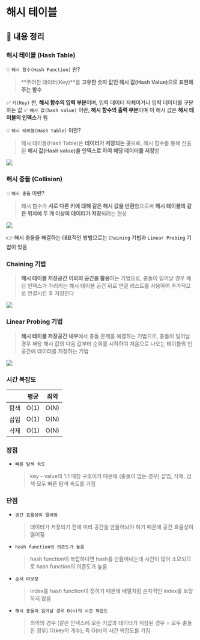 # 해시 테이블

## 📌 내용 정리

### 해시 테이블 (Hash Table)

💡 `해시 함수(Hash Function)` 란?

> **주어진 데이터(Key)**를 **고유한 숫자 값인 해시 값(Hash Value)으로 표현해주는 함수**

✅ `키(Key)` 란, **해시 함수의 입력 부분**이며, 입력 데이터 자체이거나 입력 데이터를 구분하는 값
✅ `해시 값(hash value)` 이란, **해시 함수의 출력 부분**이며 이 해시 값은 **해시 테이블의 인덱스**가 됨

💡 `해시 테이블(Hash Table)` 이란?

> 해시 테이블(Hash Table)은 **데이터가 저장되는 곳**으로, 해시 함수를 통해 산출된 **해시 값(Hash value)을 인덱스로 하여 해당 데이터를 저장**함

![](https://velog.velcdn.com/images/chtoqur/post/4ba65ca0-7611-47f3-8527-955dfede8c6e/image.png)

### 해시 충돌 (Collision)

💡 `해시 충돌` 이란?

> 해시 함수가 **서로 다른 키에 대해 같은 해시 값을 반환**함으로써 **해시 테이블의 같은 위치에 두 개 이상의 데이터가 저장**되려는 현상

![](https://velog.velcdn.com/images/chtoqur/post/f8f9b445-ac18-45b7-a15e-1a02f492efdd/image.png)

👉 해시 충돌을 해결하는 대표적인 방법으로는 `Chaining` 기법과 `Linear Probing` 기법이 있음

### Chaining 기법

> **해시 테이블 저장공간 이외의 공간을 활용**하는 기법으로, 충돌이 일어날 경우 해당 인덱스가 가리키는 해시 테이블 공간 뒤로 연결 리스트를 사용하여 추가적으로 연결시킨 후 저장한다

![](https://velog.velcdn.com/images/chtoqur/post/3df2eff0-93d8-4eef-87c0-8dfa7daa1e1a/image.png)

### Linear Probing 기법

> **해시 테이블 저장공간 내부**에서 충돌 문제를 해결하는 기법으로, 충돌이 일어날 경우 해당 해시 값의 다음 값부터 순회를 시작하여 처음으로 나오는 테이블의 빈 공간에 데이터를 저장하는 기법

![](https://velog.velcdn.com/images/chtoqur/post/44b328fc-2c58-43f7-811f-c7ae50e4b9ef/image.png)

### 시간 복잡도

|      | 평균 | 최악 |
| ---- | ---- | ---- |
| 탐색 | O(1) | O(N) |
| 삽입 | O(1) | O(N) |
| 삭제 | O(1) | O(N) |

### 장점

- `빠른 탐색 속도`
  > key - value의 1:1 매칭 구조이기 때문에 (충돌이 없는 경우) 삽입, 삭제, 검색 모두 빠른 탐색 속도를 가짐

### 단점

- `공간 효율성이 떨어짐`

  > 데이터가 저장되기 전에 미리 공간을 만들어놔야 하기 때문에 공간 효율성이 떨어짐

- `hash function의 의존도가 높음`

  > hash function이 복잡하다면 hash를 만들어내는데 시간이 많이 소모되므로 hash function의 의존도가 높음

- `순서 미보장`

  > index를 hash function이 정하기 때문에 배열처럼 순차적인 index를 보장하지 않음

- `해시 충돌이 일어날 경우 O(n)의 시간 복잡도`
  > 최악의 경우 (같은 인덱스에 모든 키값과 데이터가 저장된 경우 = 모두 충돌한 경우) O(key의 개수), 즉 O(n)의 시간 복잡도를 가짐
